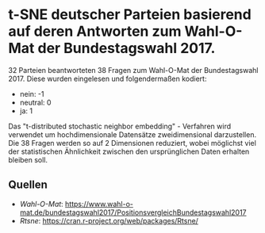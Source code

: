 # t-SNE deutscher Parteien basierend auf deren Antworten zum Wahl-O-Mat der Bundestagswahl 2017.

32 Parteien beantworteten 38 Fragen zum Wahl-O-Mat der Bundestagswahl 2017. Diese wurden eingelesen und folgendermaßen kodiert:
- nein: -1
- neutral: 0
- ja: 1

Das "t-distributed stochastic neighbor embedding" - Verfahren wird verwendet um hochdimensionale Datensätze zweidimensional darzustellen. Die 38 Fragen werden so auf 2 Dimensionen reduziert, wobei möglichst viel der statistischen Ähnlichkeit zwischen den ursprünglichen Daten erhalten bleiben soll.

## Quellen
- *Wahl-O-Mat*: https://www.wahl-o-mat.de/bundestagswahl2017/PositionsvergleichBundestagswahl2017
- *Rtsne*: https://cran.r-project.org/web/packages/Rtsne/